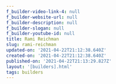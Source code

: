 ```yaml
---
f_builder-video-link-4: null
f_builder-website-url: null
f_builder-description: null
f_builder-slogan: null
f_builder-youtube-id: null
title: Rami Reichman
slug: rami-reichman
updated-on: '2021-04-22T21:12:38.640Z'
created-on: '2021-04-22T21:12:38.640Z'
published-on: '2021-04-22T21:13:29.827Z'
layout: '[builders].html'
tags: builders
---
```



